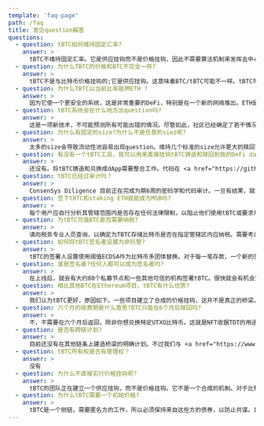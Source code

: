 ```yaml
---
template: 'faq-page'
path: /faq
title: 常见question解答
questions:
  - question: tBTC如何维持固定汇率?
    answer: >
      tBTC不维持固定汇率。它是供应挂钩而不是价格挂钩，因此不需要算法机制来发挥去中心化挂钩的作用。
  - question: 为什么TBTC的价格和BTC不完全一样?
    answer: >
      tBTC不是与比特币价格挂钩的;它是供应挂钩。这意味着BTC/tBTC可能不一样。tBTC可能交易溢价或折扣。
  - question: 为什么TBTC以当前比率抵押ETH ?
    answer: >
      因为它使一个更安全的系统，这是非常重要的DeFi，特别是在一个新的网络推出。ETH是一种更安全的担保类型，因为它是DeFi标准，而负责tBTC的团队计划在发布后不久将ETH/BTC担保比率从150%降低到135%。它还在研究新的机制，以便在今后将这一比率降至40%。
  - question: tBTC系统会在什么地方出question吗?
    answer: >
      这是一项新技术，不可能预测所有可能出错的情况。尽管如此，社区已经确定了若干情况并采取了谨慎措施加以解决。安全模型是这样的:如果签名者串通并偷走了你的比特币存款，用户将被以TBTC支付;这就是ETH债券的用途(它们将被扣押和清算)。如果ETH在短时间内大幅下跌，同时所有的签注者都跑掉了，系统就会回落到合成。更多信息，请查看  <a href="https://docs.keep.network/tbtc/index.pdf" target="_blank">tBTC技术规范 spec</a>.
  - question: 为什么有固定的size?为什么不是任意的siez呢?
    answer: >
      太多的size会导致流动性池容易出现question。维持几个标准的size允许更大的赎回可用性。
  - question: 有没有一个tBTC工具，我可以用来直接挂钩tBTC铸造和赎回到我的DeFi dapp？
    answer: >
      还没有。将tBTC铸造和兑换成dApp需要整合工作。代码在 <a href="https://github.com/keep-network/tbtc.js" target="_blank">tbtc.js GitHub</a>中并且是开源的，使开发人员能够构建与其产品相匹配的接口。要验证比特币交易，最好的方法是运行一个electrum服务，这非常容易启动。 
  - question: tBTC已经过审计吗？
    answer: >
      ConsenSys Diligence 目前正在完成为期6周的密码学和代码审计。一旦有结果，就会公布。
  - question: 签下tBTC和staking ETH就能成为MSB吗?
    answer: >
      每个用户应自行分析其管辖范围内是否存在任何法律限制，以阻止他们使用tBTC或要求用户在某些政府实体注册。
  - question: 为tBTC充值BTC是否需要纳税?
    answer: >
      请向税务专业人员查询，以确定为TBTC存储比特币是否在指定管辖区内应纳税。需要考虑的一件事是，与矿床UTXO相关的非泛函效应。该非融资协议旨在允许支付比特币托管费用，并提供在6个月的收费期内赎回完全相同的UTXO的能力。
  - question: 如何将tBTC签名者设置为非托管?
    answer: >
      tBTC的签署人设置使用阈值ECDSA作为比特币多团体替换。对于每一笔存款，一个新的签署人集被拉到一起(由随机信标选择)，它们为储户生成一个比特币PKH地址，该地址被标记在以太坊链上。
  - question: 谁是签名者?任何人都可以成为签名者吗?
    answer: >
      在上线后，就会有大约80个私募节点和一些其他可信的机构签署tBTC。很快就会有机会宣布让更多的个人通过下注ETH来参与成为一个签名者。
  - question: 相比其他BTC在Ethereum项目，tBTC有什么优势?
    answer: >
      我们认为tBTC更好，原因如下。一些项目建立了合成的价格挂钩，这并不是真正的桥梁。其他项目是供应挂钩，但有中央政党增加摩擦的铸造和赎回过程，因此，不是抵御审查的系统。一些新的桥梁是分散的供应钉，然而，这些安全模式不太安全。他们依靠一个⅔可靠的假设,没有ETH/额外抵押品来抵押,并使用全新的“自行滚动加密”而非同行评议,t-ECDSA加密)。
  - question: 六个月的收费期是什么意思?BTC只能在6个月后赎回吗?
    answer: >
      不，不需要在六个月后返回，除非你想兑换特定UTXO比特币。这就是NFT收据TDT的用途。大多数DeFi用户没有这个考虑，不需要在六个月内返回。
  - question: 是否有跨链计划?
    answer: >
      目前还没有在其他链条上建造桥梁的明确计划。不过我们与 <a href="https://www.crosschain.group/" target="_blank">Cross-Chain Group</a> 一些可跨链团队有过关于跨链的沟通，比如：Cosmos, Zcash, 和 Polkadot.
  - question: tBTC所有权是否有管理权？
    answer: >
      没有
  - question: 为什么不直接实行价格挂钩呢?
    answer: >
      tBTC的团队正在建立一个供应挂钩，而不是价格挂钩。它不是一个合成的机制。对于比特币持有者来说，实际价格是多少并不重要，重要的是你能用1比特币兑换它
  - question: 为什么tBTC需要一个初始价格?
    answer: >
      tBTC是一个侧链，需要匿名方的工作，所以必须保持来自这些方的债券，以防止共谋。目前，有必要确保签名者被绑定，以防止不当行为。需要一个初始价格来维持该债券的BTC/ETH价格。
---
```

